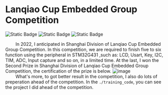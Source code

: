 # Lanqiao Cup Embedded Group Competition
![Static Badge](https://img.shields.io/badge/Keil5-make?style=for-the-badge&logo=STM32cubemx&logoColor=white&labelColor=blue&color=darkgreen)
![Static Badge](https://img.shields.io/badge/CubeMX-make?style=for-the-badge&logo=STMicroelectronics&labelColor=rgb(234%2C178%2C0)&color=blue)
![Static Badge](https://img.shields.io/badge/STM32G431-make?style=for-the-badge&logo=STMicroelectronics&labelColor=rgb(234%2C178%2C0)&color=gray)

&emsp;&emsp; In 2022, I anticipated in Shanghai Division of Lanqiao Cup Embedded Group Competition. In this competition, we are required to finish five to six function using the peripheral in STM32G431 
,such as: LCD, Usart, Key, I2C, TIM, ADC, Input capture and so on, in a limited time. At the last, I won the Second Prize in Shanghai Division of Lanqiao Cup Embedded Group Competition, the certification 
of the prize is below. 
![image](https://github.com/unswimmingduck/Lanqiao_Cup_STM32/blob/main/certification.jpg)  
&emsp;&emsp; What's more, to got better result in the competition, I also do lots of preperation ahead of the competition. In the ```./training_code```, you can see the project I did ahead of the
 competition.
